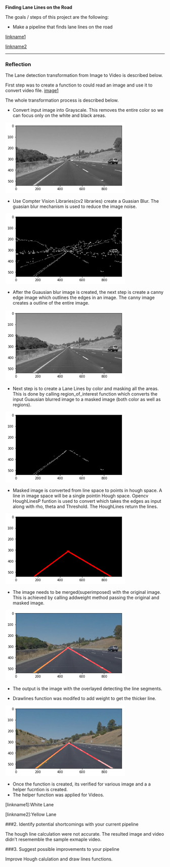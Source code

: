 **Finding Lane Lines on the Road**

The goals / steps of this project are the following:
* Make a pipeline that finds lane lines on the road

[//]: # (Image References)

[image1]: ./test_images/solidYellowCurve.jpg "solidYellowCurve"
[image2]: ./test_images/grayscale.png "Grayscale"
[image3]: ./test_images/gaussianblur.png "GaussianBlur"
[image4]: ./test_images/canny.png "Canny"
[image5]: ./test_images/masked.png "Masked"
[image6]: ./test_images/hough_lines.png "Houghlines"
[image7]: ./test_images/weighted_image.png "WeightedImage"
[image8]: ./test_images/processed_image.png "Processed Image"

[linkname1]( ./white.mp4 )

[linkname2]( ./yellow.mp4 )

---

### Reflection

The Lane detection transformation from Image to Video is described below.

First step was to create a function to could read an image and use it to convert video file. 
[image1]

The whole transformation process is described below.


* Convert input image into Grayscale. This removes the entire color so we can focus only on the white and black areas.

![alt text][image2]

* Use Compter Vision Libraries(cv2 libraries) create a Guasian Blur. The guasian blur mechanism is used to reduce the image noise.

![alt text][image4]

* After the Guausian blur image is created, the next step is create a canny edge image which outlines the edges in an image. The canny image creates a outline of the entire image.

![alt text][image3]

* Next step is to create a Lane Lines by color and masking all the areas. This is done by calling region_of_interest function which converts the input Guausian blurred image to a masked image (both color as well as regions).

![alt text][image5]

* Masked image is converted from line space to points in hough space. A line in image space will be a single pointin Hough space. Opencv HoughLinesP funtion is used to convert which takes the edges as input along with rho, theta and Threshold. The HoughLines return the lines. 

![alt text][image6]

* The image needs to be merged(superimposed) with the original image. This is achieved by calling addweight method passing the original and masked image.

![alt text][image7]

* The output is the image with the overlayed detecting the line segments.

* Drawlines function was modifed to add weight to get the thicker line.

![alt text][image8]

* Once the function is created, its verified for various image and a a helper fucntion is created.
* The helper function was applied for Videos.

[linkname1]:White Lane

[linkname2]:Yellow Lane


###2. Identify potential shortcomings with your current pipeline

The hough line calculation were not accurate. The resulted image and video didn't resememble the sample exmaple video. 

###3. Suggest possible improvements to your pipeline

Improve Hough calulation and draw lines functions.
